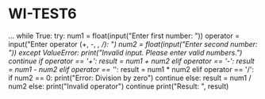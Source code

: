 # WI-TEST6
 ...
while True:
    try:
        num1 = float(input("Enter first number: "))
        operator = input("Enter operator (+, -, *, /): ")
        num2 = float(input("Enter second number: "))
    except ValueError:
        print("Invalid input. Please enter valid numbers.")
        continue
if operator == '+':
    result = num1 + num2
elif operator == '-':
    result = num1 - num2
elif operator == '*':
    result = num1 * num2
elif operator == '/':
    if num2 == 0:
        print("Error: Division by zero")
        continue
    else:
        result = num1 / num2
else:
    print("Invalid operator")
    continue
print("Result: ", result)
